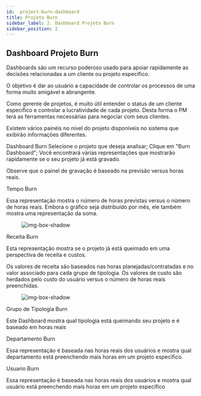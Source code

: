 ```yaml
---
id:  project-burn-dashboard
title: Projeto Burn
sidebar_label: 2. Dashboard Projeto Burn 
sidebar_position: 2
---
```


## Dashboard Projeto Burn 


Dashboards são um recurso poderoso usado para apoiar rapidamente as decisões relacionadas a um cliente ou projeto específico.

O objetivo é dar ao usuário a capacidade de controlar os processos de uma forma muito amigável e abrangente.

Como gerente de projetos, é muito útil entender o status de um cliente específico e controlar a lucratividade de cada projeto. Desta forma o PM terá as ferramentas necessárias para negociar com seus clientes.

Existem vários painéis no nível do projeto disponíveis no sistema que exibirão informações diferentes.

Dashboard Burn
Selecione o projeto que deseja analisar;
Clique em "Burn Dashboard";
Você encontrará várias representações que mostrarão rapidamente se o seu projeto já está gravado.

Observe que o painel de gravação é baseado na previsão versus horas reais.

Tempo Burn

Essa representação mostra o número de horas previstas versus o número de horas reais. Embora o gráfico seja distribuído por mês, ele também mostra uma representação da soma.

<figure>

![img-box-shadow](/img/university/dashboards/project-burn-dashboard/university-project-burn-dashboard-1.png)
<figcaption></figcaption>
</figure>

Receita Burn

Esta representação mostra se o projeto já está queimado em uma perspectiva de receita e custos.

Os valores de receita são baseados nas horas planejadas/contratadas e no valor associado para cada grupo de tipologia. Os valores de custo são herdados pelo custo do usuário versus o número de horas reais preenchidas. 

 

 

<figure>

![img-box-shadow](/img/university/dashboards/project-burn-dashboard/university-project-burn-dashboard-2.png)
<figcaption></figcaption>
</figure>

 

Grupo de Tipologia Burn

Este Dashboard mostra qual tipologia está queimando seu projeto e é baseado em horas reais

 

Departamento Burn

Essa representação é baseada nas horas reais dos usuários e mostra qual departamento está preenchendo mais horas em um projeto específico.

 

Usuario Burn

Essa representação é baseada nas horas reais dos usuários e mostra qual usuário está preenchendo mais horas em um projeto específico
